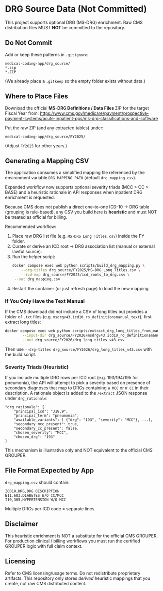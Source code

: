 # DRG Source Data (Not Committed)

This project supports optional DRG (MS-DRG) enrichment. Raw CMS distribution files MUST **NOT** be committed to the repository.

## Do Not Commit
Add or keep these patterns in `.gitignore`:
```
medical-coding-app/drg_source/
*.zip
*.ZIP
```
(We already place a `.gitkeep` so the empty folder exists without data.)

## Where to Place Files
Download the official **MS-DRG Definitions / Data Files** ZIP for the target Fiscal Year from:
https://www.cms.gov/medicare/payment/prospective-payment-systems/acute-inpatient-pps/ms-drg-classifications-and-software

Put the raw ZIP (and any extracted tables) under:
```
medical-coding-app/drg_source/FY2025/
```
(Adjust `FY2025` for other years.)

## Generating a Mapping CSV
The application consumes a simplified mapping file referenced by the environment variable `DRG_MAPPING_PATH` (default `drg_mapping.csv`).

Expanded workflow now supports optional severity triads (MCC > CC > BASE) and a heuristic
rationale in API responses when inpatient DRG enrichment is requested.

Because CMS does not publish a direct one-to-one ICD-10 → DRG table (grouping is rule-based), any CSV you build here is **heuristic** and must NOT be treated as official for billing.

Recommended workflow:
1. Place raw DRG list file (e.g. `MS-DRG Long Titles.csv`) inside the FY folder.
2. Curate or derive an ICD root → DRG association list (manual or external lawful source).
3. Run the helper script:
   ```bash
   docker compose exec web python scripts/build_drg_mapping.py \
       --drg-titles drg_source/FY2025/MS-DRG_Long_Titles.csv \
       --icd-map drg_source/FY2025/icd_roots_to_drg.csv \
    --out drg_mapping.csv
   ```
4. Restart the container (or just refresh page) to load the new mapping.

### If You Only Have the Text Manual
If the CMS download did not include a CSV of long titles but provides a folder of `.txt` files (e.g. `msdrgv43.icd10_ro_definitionsmanual_text`), first extract long titles:
```bash
docker compose exec web python scripts/extract_drg_long_titles_from_manual.py \
        --input-dir drg_source/FY2026/msdrgv43.icd10_ro_definitionsmanual_text \
        --out drg_source/FY2026/drg_long_titles_v43.csv
```
Then use `--drg-titles drg_source/FY2026/drg_long_titles_v43.csv` with the build script.

### Severity Triads (Heuristic)
If you include multiple DRG rows per ICD root (e.g. 193/194/195 for pneumonia),
the API will attempt to pick a severity based on presence of secondary diagnoses
that map to DRGs containing `W MCC` or `W CC` in their description. A rationale
object is added to the `/extract` JSON response under `drg_rationale`:

```
"drg_rationale": {
    "principal_icd": "J18.9",
    "principal_term": "pneumonia",
    "available_variants": [ {"drg": "193", "severity": "MCC"}, ...],
    "secondary_mcc_present": true,
    "secondary_cc_present": false,
    "chosen_severity": "MCC",
    "chosen_drg": "193"
}
```
This mechanism is illustrative only and NOT equivalent to the official CMS GROUPER.

## File Format Expected by App
`drg_mapping.csv` should contain:
```
ICD10,DRG,DRG_DESCRIPTION
E11,683,DIABETES W/O CC/MCC
I10,305,HYPERTENSION W/O MCC
```
Multiple DRGs per ICD code = separate lines.

## Disclaimer
This heuristic enrichment is NOT a substitute for the official CMS GROUPER. For production clinical / billing workflows you must run the certified GROUPER logic with full claim context.

## Licensing
Refer to CMS licensing/usage terms. Do not redistribute proprietary artifacts. This repository only stores *derived* heuristic mappings that you create, not raw CMS distributed content.
